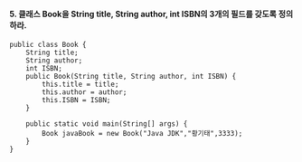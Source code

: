 #### 5. 클래스 Book을 String title, String author, int ISBN의 3개의 필드를 갖도록 정의하라.
```
public class Book {
	String title;
	String author;
	int ISBN;
	public Book(String title, String author, int ISBN) {
		this.title = title;
		this.author = author;
		this.ISBN = ISBN;
	}
	
	public static void main(String[] args) {
		Book javaBook = new Book("Java JDK","황기태",3333);
	}
}
```

